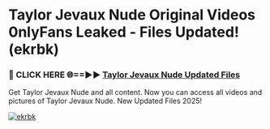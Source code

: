 # Taylor Jevaux Nude Original Videos 0nlyFans Leaked - Files Updated! (ekrbk)

<h3>🔴 CLICK HERE 🌐==►► <a href="https://tinyurl.com/52m3yx9h" rel="nofollow">Taylor Jevaux Nude Updated Files</a></h3>

Get Taylor Jevaux Nude and all content. Now you can access all videos and pictures of Taylor Jevaux Nude. New Updated Files 2025!

[![ekrbk](https://i.imgur.com/TnHtlc8.gif)](https://tinyurl.com/52m3yx9h)
